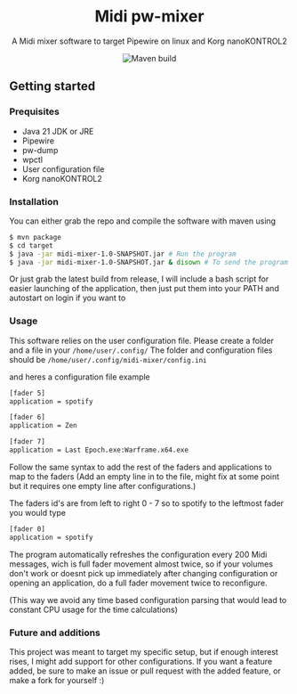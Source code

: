 <div align="center">
    <h1>Midi pw-mixer</h1>
    A Midi mixer software to target Pipewire on linux and Korg nanoKONTROL2
    
![Maven build](https://github.com/Katacc/Midi-pw-mixer/actions/workflows/maven.yml/badge.svg)
    
</div>

## Getting started

### Prequisites
- Java 21 JDK or JRE
- Pipewire
- pw-dump
- wpctl
- User configuration file
- Korg nanoKONTROL2

### Installation

You can either grab the repo and compile the software with maven using
```sh
$ mvn package
$ cd target
$ java -jar midi-mixer-1.0-SNAPSHOT.jar # Run the program
$ java -jar midi-mixer-1.0-SNAPSHOT.jar & disown # To send the program to background
```
Or just grab the latest build from release,
I will include a bash script for easier launching of the application,
then just put them into your PATH and autostart on login if you want to

### Usage

This software relies on the user configuration file.
Please create a folder and a file in your `/home/user/.config/`
The folder and configuration files should be
`/home/user/.config/midi-mixer/config.ini`

and heres a configuration file example
```sh
[fader 5]
application = spotify

[fader 6]
application = Zen

[fader 7]
application = Last Epoch.exe:Warframe.x64.exe

```

Follow the same syntax to add the rest of the faders and applications to map to the faders
(Add an empty line in to the file, might fix at some point but it requires one empty line after configurations.)

The faders id's are from left to right 0 - 7 so to spotify to the leftmost fader you would type
```sh
[fader 0]
application = spotify

```

The program automatically refreshes the configuration every 200 Midi messages, wich is full fader movement almost twice,
so if your volumes don't work or doesnt pick up immediately
after changing configuration or opening an application, do a full fader
movement twice to reconfigure.

(This way we avoid any time based configuration parsing that would lead to
constant CPU usage for the time calculations)

### Future and additions

This project was meant to target my specific setup, but if enough interest rises, I might add support for other configurations.
If you want a feature added, be sure to make an issue or pull request with the added feature, or make a fork for yourself :)

